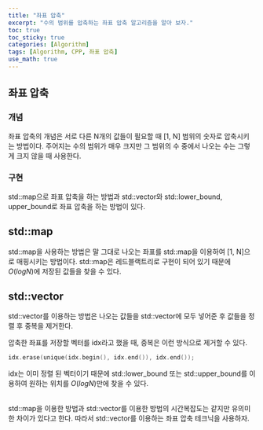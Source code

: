 ```yaml
---
title: "좌표 압축"
excerpt: "수의 범위를 압축하는 좌표 압축 알고리즘을 알아 보자."
toc: true
toc_sticky: true
categories: [Algorithm]
tags: [Algorithm, CPP, 좌표 압축]
use_math: true
---
```


## 좌표 압축
### 개념
좌표 압축의 개념은 서로 다른 N개의 값들이 필요할 때 [1, N] 범위의 숫자로 압축시키는 방법이다. 주어지는 수의 범위가 매우 크지만 그 범위의 수 중에서 나오는 수는 그렇게 크지 않을 때 사용한다. 
### 구현
std::map으로 좌표 압축을 하는 방법과 std::vector와 std::lower_bound, upper_bound로 좌표 압축을 하는 방법이 있다.  

std::map
---

std::map을 사용하는 방법은 말 그대로 나오는 좌표를 std::map을 이용하여 [1, N]으로 매핑시키는 방법이다. std::map은 레드블랙트리로 구현이 되어 있기 때문에 $O(logN)$에 저장된 값들을 찾을 수 있다.

std::vector
---

std::vector를 이용하는 방법은 나오는 값들을 std::vector에 모두 넣어준 후 값들을 정렬 후 중복을 제거한다.

압축한 좌표를 저장할 벡터를 idx라고 했을 때, 중복은 이런 방식으로 제거할 수 있다.

```cpp
idx.erase(unique(idx.begin(), idx.end()), idx.end());
```
  
idx는 이미 정렬 된 벡터이기 때문에 std::lower_bound 또는 std::upper_bound를 이용하여 원하는 위치를 $O(logN)$만에 찾을 수 있다. 

<br>
std::map을 이용한 방법과 std::vector를 이용한 방법의 시간복잡도는 같지만 유의미한 차이가 있다고 한다. 따라서 std::vector를 이용하는 좌표 압축 테크닉을 사용하자.
<br>
<br>

